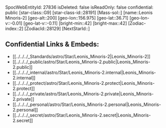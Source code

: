 ﻿---
location: [36.71,-156.975,200]
type: Star
tags:
- astro/Star

---
SpocWebEntityId: 27836
isDeleted: false
isReadOnly: false
confidential: public
[star-class::G9]
[star-class-id::28191]
[Mass-sol::]
[name::Leonis Minoris-2]
[geo-alt::200]
[geo-lon::156.975]
[geo-lat::36.71]
[geo-lon-v::-0.01]
[geo-lat-v::-0.11]
[bright-min::42]
[bright-max::42]
[Zodiac-index::2]
[ZodiacId::28129]
[NextStarId::]



## Confidential Links & Embeds: 
- [[../../../_Standards/astro/Star/Leonis_Minoris-2|Leonis_Minoris-2]] 
- [[../../../_public/astro/Star/Leonis_Minoris-2.public|Leonis_Minoris-2.public]] 
- [[../../../_internal/astro/Star/Leonis_Minoris-2.internal|Leonis_Minoris-2.internal]] 
- [[../../../_protect/astro/Star/Leonis_Minoris-2.protect|Leonis_Minoris-2.protect]] 
- [[../../../_private/astro/Star/Leonis_Minoris-2.private|Leonis_Minoris-2.private]] 
- [[../../../_personal/astro/Star/Leonis_Minoris-2.personal|Leonis_Minoris-2.personal]] 
- [[../../../_secret/astro/Star/Leonis_Minoris-2.secret|Leonis_Minoris-2.secret]] 
